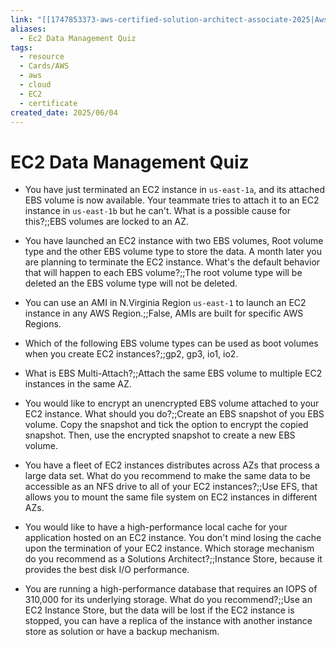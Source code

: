 ```yaml
---
link: "[[1747853373-aws-certified-solution-architect-associate-2025|Aws Certified Solution Architect Associate 2025]]"
aliases:
  - Ec2 Data Management Quiz
tags:
  - resource
  - Cards/AWS
  - aws
  - cloud
  - EC2
  - certificate
created_date: 2025/06/04
---
```

# EC2 Data Management Quiz
- You have just terminated an EC2 instance in `us-east-1a`, and its attached EBS volume is now available. Your teammate tries to attach it to an EC2 instance in `us-east-1b` but he can't. What is a possible cause for this?;;EBS volumes are locked to an AZ.
<!--SR:!2025-09-05,60,310-->
- You have launched an EC2 instance with two EBS volumes, Root volume type and the other EBS volume type to store the data. A month later you are planning to terminate the EC2 instance. What's the default behavior that will happen to each EBS volume?;;The root volume type will be deleted an the EBS volume type will not be deleted.
<!--SR:!2025-08-31,55,310-->
- You can use an AMI in N.Virginia Region `us-east-1` to launch an EC2 instance in any AWS Region.;;False, AMIs are built for specific AWS Regions.
<!--SR:!2025-08-16,45,290-->
- Which of the following EBS volume types can be used as boot volumes when you create EC2 instances?;;gp2, gp3, io1, io2.
<!--SR:!2025-09-28,65,270-->
- What is EBS Multi-Attach?;;Attach the same EBS volume to multiple EC2 instances in the same AZ.
<!--SR:!2025-08-28,43,250-->
- You would like to encrypt an unencrypted EBS volume attached to your EC2 instance. What should you do?;;Create an EBS snapshot of you EBS volume. Copy the snapshot and tick the option to encrypt the copied snapshot. Then, use the encrypted snapshot to create a new EBS volume.
<!--SR:!2025-09-29,70,270-->
- You have a fleet of EC2 instances distributes across AZs that process a large data set. What do you recommend to make the same data to be accessible as an NFS drive to all of your EC2 instances?;;Use EFS, that allows you to mount the same file system on EC2 instances in different AZs.
<!--SR:!2025-07-27,12,230-->
- You would like to have a high-performance local cache for your application hosted on an EC2 instance. You don't mind losing the cache upon the termination of your EC2 instance. Which storage mechanism do you recommend as a Solutions Architect?;;Instance Store, because it provides the best disk I/O performance.
<!--SR:!2025-08-08,38,290-->
- You are running a high-performance database that requires an IOPS of 310,000 for its underlying storage. What do you recommend?;;Use an EC2 Instance Store, but the data will be lost if the EC2 instance is stopped, you can have a replica of the instance with another instance store as solution or have a backup mechanism.
<!--SR:!2025-07-26,25,270-->
